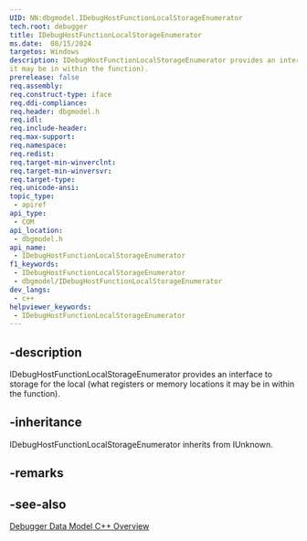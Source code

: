 ```yaml
---
UID: NN:dbgmodel.IDebugHostFunctionLocalStorageEnumerator
tech.root: debugger
title: IDebugHostFunctionLocalStorageEnumerator
ms.date:  08/15/2024
targetos: Windows
description: IDebugHostFunctionLocalStorageEnumerator provides an interface to storage for the local (what registers or memory locations. (dbgmodel.h)
it may be in within the function).
prerelease: false
req.assembly: 
req.construct-type: iface
req.ddi-compliance: 
req.header: dbgmodel.h
req.idl: 
req.include-header: 
req.max-support: 
req.namespace: 
req.redist: 
req.target-min-winverclnt: 
req.target-min-winversvr: 
req.target-type: 
req.unicode-ansi: 
topic_type:
 - apiref
api_type:
 - COM
api_location:
 - dbgmodel.h
api_name:
 - IDebugHostFunctionLocalStorageEnumerator
f1_keywords:
 - IDebugHostFunctionLocalStorageEnumerator
 - dbgmodel/IDebugHostFunctionLocalStorageEnumerator
dev_langs:
 - c++
helpviewer_keywords:
 - IDebugHostFunctionLocalStorageEnumerator
---
```


## -description

IDebugHostFunctionLocalStorageEnumerator provides an interface to storage for the local (what registers or memory locations
it may be in within the function).


## -inheritance

IDebugHostFunctionLocalStorageEnumerator inherits from IUnknown.

## -remarks

## -see-also

[Debugger Data Model C++ Overview](/windows-hardware/drivers/debugger/data-model-cpp-overview)
